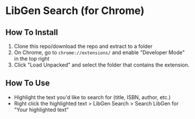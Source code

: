 # LibGen Search (for Chrome)

## How To Install
1. Clone this repo/download the repo and extract to a folder
2. On Chrome, go to `chrome://extensions/` and enable "Developer Mode" in the top right
3. Click "Load Unpacked" and select the folder that contains the extension.

## How To Use
- Highlight the text you'd like to search for (title, ISBN, author, etc.)
- Right click the highlighted text > LibGen Search > Search LibGen for "Your highlighted text"
